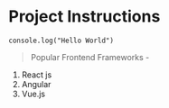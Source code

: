 # Project Instructions

`console.log("Hello World")`

> Popular Frontend Frameworks -

1. React js
2. Angular
3. Vue.js
